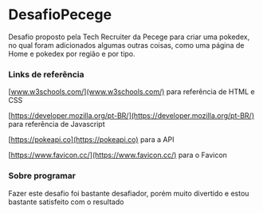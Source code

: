 # DesafioPecege

Desafio proposto pela Tech Recruiter da Pecege para criar uma pokedex, no qual foram adicionados algumas outras coisas, como uma página de Home e pokedex por região e por tipo.

### Links de referência
[www.w3schools.com/](www.w3schools.com/) para referência de HTML e CSS

[https://developer.mozilla.org/pt-BR/](https://developer.mozilla.org/pt-BR/) para referência de Javascript

[https://pokeapi.co](https://pokeapi.co) para a API

[https://www.favicon.cc/](https://www.favicon.cc/) para o Favicon

### Sobre programar

Fazer este desafio foi bastante desafiador, porém muito divertido e estou bastante satisfeito com o resultado
